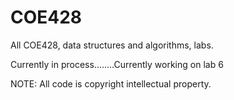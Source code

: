 # COE428
All COE428, data structures and algorithms, labs.

Currently in process........Currently working on lab 6


NOTE: All code is copyright intellectual property. 
